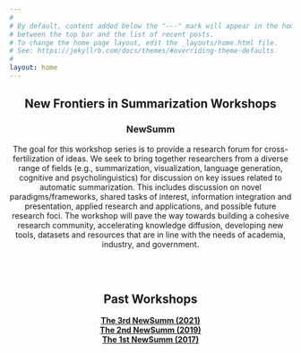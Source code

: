 ```yaml
---
#
# By default, content added below the "---" mark will appear in the home page
# between the top bar and the list of recent posts.
# To change the home page layout, edit the _layouts/home.html file.
# See: https://jekyllrb.com/docs/themes/#overriding-theme-defaults
#
layout: home
---
```


<!-- <img src="/images/deep.jpg"> -->
<center>
<h2 class="blackpar_title"> New Frontiers in Summarization Workshops </h2>
<h3 class="blackpar_title">NewSumm</h3>
  
The goal for this workshop series is to provide a research forum for cross-fertilization of ideas. We seek to bring together researchers from a diverse range of fields (e.g., summarization, visualization, language generation, cognitive and psycholinguistics) for discussion on key issues related to automatic summarization. This includes discussion on novel paradigms/frameworks, shared tasks of interest, information integration and presentation, applied research and applications, and possible future research foci. The workshop will pave the way towards building a cohesive research community, accelerating knowledge diffusion, developing new tools, datasets and resources that are in line with the needs of academia, industry, and government.

<br><br>
<!-- Call for Papers -->
<h2 class="blackpar_title" id="Past Workshops"><b>Past Workshops</b></h2>
<a href="https://newsumm.github.io/2021/"><b>The 3rd NewSumm (2021)</b></a> <br>
<a href="https://summarization2019.github.io/"><b>The 2nd NewSumm (2019)</b></a> <br>
<a href="https://summarization2017.github.io/"><b>The 1st NewSumm (2017)</b></a> <br>





